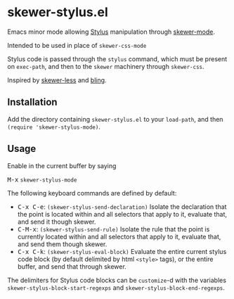 skewer-stylus.el
================

Emacs minor mode allowing [Stylus](https://stylus-lang.com)
manipulation through
[skewer-mode](https://github.com/skeeto/skewer-mode).

Intended to be used in place of `skewer-css-mode`

Stylus code is passed through the `stylus` command, which must be
present on `exec-path`, and then to the `skewer` machinery through
`skewer-css`. 

Inspired by [skewer-less](https://github.com/purcell/skewer-less) and
[bling](https://bling.github.io/blog/2014/01/21/asynchronous-eval-with-stylus-and-skewer/).

Installation
------------

Add the directory containing `skewer-stylus.el` to your `load-path`,
and then `(require 'skewer-stylus-mode)`.

Usage
-----

Enable in the current buffer by saying

<kbd>M-x</kbd> `skewer-stylus-mode`

The following keyboard commands are defined by default:
- <kbd>C-x C-e</kbd>: `(skewer-stylus-send-declaration)` Isolate the
  declaration that the point is located within and all selectors that
  apply to it, evaluate that, and send it though skewer. 
- <kbd>C-M-x</kbd>: `(skewer-stylus-send-rule)` Isolate the rule that
  the point is currently located within and all selectors that apply
  to it, evaluate that, and send them though skewer. 
- <kbd>C-x C-k</kbd>: `(skewer-stylus-eval-block)` Evaluate the entire
  current stylus code block (by default delimited by html `<style>`
  tags), or the entire buffer, and send that through skewer. 

The delimiters for Stylus code blocks can be `customize`-d with the
variables `skewer-stylus-block-start-regexps` and
`skewer-stylus-block-end-regexps`.
